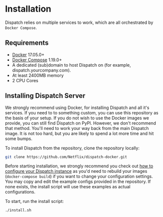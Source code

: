 # Installation

Dispatch relies on multiple services to work, which are all orchestrated by `Docker Compose`.

## Requirements

- [Docker](https://www.docker.com/) 17.05.0+
- [Docker Compose](https://docs.docker.com/compose/) 1.19.0+
- A dedicated (sub)domain to host Dispatch on (for example, dispatch.yourcompany.com).
- At least 2400MB memory
- 2 CPU Cores

## Installing Dispatch Server

We strongly recommend using Docker, for installing Dispatch and all it's services. If you need to to something custom, you can use this repository as the basis of your setup. If you do not wish to use the Docker images we provide, you can still find Dispatch on PyPI. However, we don't recommend that method. You'll need to work your way back from the main Dispatch image. It is not too hard, but you are likely to spend a lot more time and hit some bumps.

To install Dispatch from the repository, clone the repository locally:

```bash
git clone https://github.com/Netflix/dispatch-docker.git
```

Before starting installation, we strongly recommend you check out [how to configure your Dispatch instance]() as you'd need to rebuild your images (`docker-compose build`) if you want to change your configuration settings. You may copy and edit the example configs provided in the repository. If none exists, the install script will use these examples as actual configurations.

To start, run the install script:

```bash
./install.sh
```
